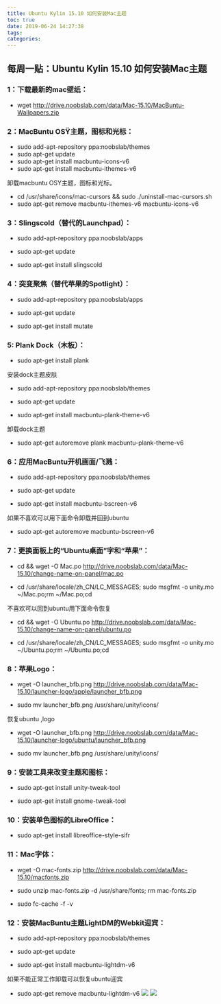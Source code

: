 ```yaml
---
title: Ubuntu Kylin 15.10 如何安装Mac主题
toc: true
date: 2019-06-24 14:27:38
tags:
categories:
---
```






## 每周一贴：Ubuntu Kylin 15.10 如何安装Mac主题

### 1：下载最新的mac壁纸：
 * wget http://drive.noobslab.com/data/Mac-15.10/MacBuntu-Wallpapers.zip


### 2：MacBuntu OSŸ主题，图标和光标：

 * sudo add-apt-repository ppa:noobslab/themes
 * sudo apt-get update
 * sudo apt-get install macbuntu-icons-v6
 * sudo apt-get install macbuntu-ithemes-v6

卸载macbuntu OSY主题，图标和光标。

 * cd /usr/share/icons/mac-cursors && sudo ./uninstall-mac-cursors.sh
 * sudo apt-get remove macbuntu-ithemes-v6 macbuntu-icons-v6


### 3：Slingscold（替代的Launchpad）：

 * sudo add-apt-repository ppa:noobslab/apps

 * sudo apt-get update

 * sudo apt-get install slingscold


### 4：突变聚焦（替代苹果的Spotlight）：

 * sudo add-apt-repository ppa:noobslab/apps

 * sudo apt-get update

 * sudo apt-get install mutate


### 5: Plank Dock（木板）：

 * sudo apt-get install plank

安装dock主题皮肤

 * sudo add-apt-repository ppa:noobslab/themes

 * sudo apt-get update

 * sudo apt-get install macbuntu-plank-theme-v6

卸载dock主题

 * sudo apt-get autoremove plank macbuntu-plank-theme-v6


### 6：应用MacBuntu开机画面/飞溅：

 * sudo add-apt-repository ppa:noobslab/themes

 * sudo apt-get update

 * sudo apt-get install macbuntu-bscreen-v6

如果不喜欢可以用下面命令卸载并回到ubuntu

 * sudo apt-get autoremove macbuntu-bscreen-v6


### 7：更换面板上的“Ubuntu桌面”字和“苹果”：

 * cd && wget -O Mac.po http://drive.noobslab.com/data/Mac-15.10/change-name-on-panel/mac.po

 * cd /usr/share/locale/zh_CN/LC_MESSAGES; sudo msgfmt -o unity.mo ~/Mac.po;rm ~/Mac.po;cd

不喜欢可以回到ubuntu用下面命令恢复

 * cd && wget -O Ubuntu.po http://drive.noobslab.com/data/Mac-15.10/change-name-on-panel/ubuntu.po

 * cd /usr/share/locale/zh_CN/LC_MESSAGES; sudo msgfmt -o unity.mo ~/Ubuntu.po;rm ~/Ubuntu.po;cd


### 8：苹果Logo：

 * wget -O launcher_bfb.png http://drive.noobslab.com/data/Mac-15.10/launcher-logo/apple/launcher_bfb.png

 * sudo mv launcher_bfb.png /usr/share/unity/icons/

恢复ubuntu ,logo

 * wget -O launcher_bfb.png http://drive.noobslab.com/data/Mac-15.10/launcher-logo/ubuntu/launcher_bfb.png

 * sudo mv launcher_bfb.png /usr/share/unity/icons/


### 9：安装工具来改变主题和图标：

 * sudo apt-get install unity-tweak-tool

 * sudo apt-get install gnome-tweak-tool


### 10：安装单色图标的LibreOffice：

 * sudo apt-get install libreoffice-style-sifr


### 11：Mac字体：

 * wget -O mac-fonts.zip http://drive.noobslab.com/data/Mac-15.10/macfonts.zip

 * sudo unzip mac-fonts.zip -d /usr/share/fonts; rm mac-fonts.zip

 * sudo fc-cache -f -v


### 12：安装MacBuntu主题LightDM的Webkit迎宾：

 * sudo add-apt-repository ppa:noobslab/themes

 * sudo apt-get update

 * sudo apt-get install macbuntu-lightdm-v6

如果不能正常工作卸载可以恢复ubuntu迎宾

 * sudo apt-get remove macbuntu-lightdm-v6
![](https://www.ubuntukylin.com/ukylin/data/attachment/forum/201511/07/215036vvjjqn6mwmy6n4zv.jpg)
![](https://www.ubuntukylin.com/ukylin/data/attachment/forum/201511/07/215042g2ryutkts02ku2ka.png)

